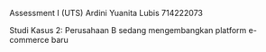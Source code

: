 Assessment I (UTS) 
Ardini Yuanita Lubis 714222073

Studi Kasus 2: Perusahaan B sedang mengembangkan platform e-commerce baru
